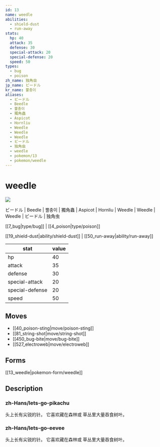 ```yaml
---
id: 13
name: weedle
abilities:
  - shield-dust
  - run-away
stats:
  hp: 40
  attack: 35
  defense: 30
  special-attack: 20
  special-defense: 20
  speed: 50
types:
  - bug
  - poison
zh_name: 独角虫
jp_name: ビードル
kr_name: 뿔충이
aliases:
  - ビードル
  - Beedle
  - 뿔충이
  - 獨角蟲
  - Aspicot
  - Hornliu
  - Weedle
  - Weedle
  - Weedle
  - ビードル
  - 独角虫
  - weedle
  - pokemon/13
  - pokemon/weedle
---
```

# weedle

![](https://raw.githubusercontent.com/PokeAPI/sprites/master/sprites/pokemon/13.png)

ビードル | Beedle | 뿔충이 | 獨角蟲 | Aspicot | Hornliu | Weedle | Weedle | Weedle | ビードル | 独角虫

[[7_bug|type/bug]] | [[4_poison|type/poison]]

[[19_shield-dust|ability/shield-dust]] | [[50_run-away|ability/run-away]]

|stat|value|
|---|---|
|hp|40|
|attack|35|
|defense|30|
|special-attack|20|
|special-defense|20|
|speed|50|


## Moves

- [[40_poison-sting|move/poison-sting]]
- [[81_string-shot|move/string-shot]]
- [[450_bug-bite|move/bug-bite]]
- [[527_electroweb|move/electroweb]]

## Forms



[[13_weedle|pokemon-form/weedle]]

## Description

### zh-Hans/lets-go-pikachu

头上长有尖锐的针。
它喜欢藏在森林或
草丛里大量吞食树叶。

### zh-Hans/lets-go-eevee

头上长有尖锐的针。
它喜欢藏在森林或
草丛里大量吞食树叶。

